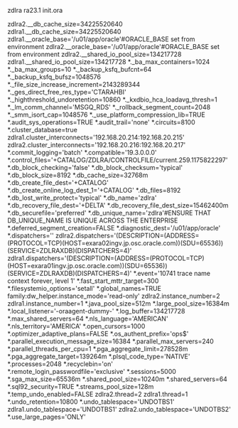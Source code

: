 zdlra ra23.1 init.ora

zdlra2.__db_cache_size=34225520640
zdlra1.__db_cache_size=34225520640
zdlra1.__oracle_base='/u01/app/oracle'#ORACLE_BASE set from environment
zdlra2.__oracle_base='/u01/app/oracle'#ORACLE_BASE set from environment
zdlra2.__shared_io_pool_size=134217728
zdlra1.__shared_io_pool_size=134217728
*._ba_max_containers=1024
*._ba_max_groups=10
*._backup_ksfq_bufcnt=64
*._backup_ksfq_bufsz=1048576
*._file_size_increase_increment=2143289344
*._ges_direct_free_res_type='CTARAHBI'
*._highthreshold_undoretention=10860
*._kxdbio_hca_loadavg_thresh=1
*._lm_comm_channel='MSGQ_RDS'
*._rollback_segment_count=2048
*._smm_isort_cap=1048576
*._use_platform_compression_lib=TRUE
*.audit_sys_operations=TRUE
*.audit_trail='none'
*.circuits=8100
*.cluster_database=true
zdlra1.cluster_interconnects='192.168.20.214:192.168.20.215'
zdlra2.cluster_interconnects='192.168.20.216:192.168.20.217'
*.commit_logging='batch'
*.compatible='19.3.0.0.0'
*.control_files='+CATALOG/ZDLRA/CONTROLFILE/current.259.1175822297'
*.db_block_checking='false'
*.db_block_checksum='typical'
*.db_block_size=8192
*.db_cache_size=32768m
*.db_create_file_dest='+CATALOG'
*.db_create_online_log_dest_1='+CATALOG'
*.db_files=8192
*.db_lost_write_protect='typical'
*.db_name='zdlra'
*.db_recovery_file_dest='+DELTA'
*.db_recovery_file_dest_size=15462400m
*.db_securefile='preferred'
*.db_unique_name='zdlra'#ENSURE THAT DB_UNIQUE_NAME IS UNIQUE ACROSS THE ENTERPRISE
*.deferred_segment_creation=FALSE
*.diagnostic_dest='/u01/app/oracle'
*.dispatchers=''
zdlra2.dispatchers='(DESCRIPTION=(ADDRESS=(PROTOCOL=TCP)(HOST=exara02ingv.jp.osc.oracle.com))(SDU=65536))(SERVICE=ZDLRAXDB)(DISPATCHERS=4)'
zdlra1.dispatchers='(DESCRIPTION=(ADDRESS=(PROTOCOL=TCP)(HOST=exara01ingv.jp.osc.oracle.com))(SDU=65536))(SERVICE=ZDLRAXDB)(DISPATCHERS=4)'
*.event='10741 trace name context forever, level 1'
*.fast_start_mttr_target=300
*.filesystemio_options='setall'
*.global_names=TRUE
family:dw_helper.instance_mode='read-only'
zdlra2.instance_number=2
zdlra1.instance_number=1
*.java_pool_size=512m
*.large_pool_size=16384m
*.local_listener='-oraagent-dummy-'
*.log_buffer=134217728
*.max_shared_servers=64
*.nls_language='AMERICAN'
*.nls_territory='AMERICA'
*.open_cursors=1000
*.optimizer_adaptive_plans=FALSE
*.os_authent_prefix='ops$'
*.parallel_execution_message_size=16384
*.parallel_max_servers=240
*.parallel_threads_per_cpu=1
*.pga_aggregate_limit=278528m
*.pga_aggregate_target=139264m
*.plsql_code_type='NATIVE'
*.processes=2048
*.recyclebin='on'
*.remote_login_passwordfile='exclusive'
*.sessions=5000
*.sga_max_size=65536m
*.shared_pool_size=10240m
*.shared_servers=64
*.sql92_security=TRUE
*.streams_pool_size=128m
*.temp_undo_enabled=FALSE
zdlra2.thread=2
zdlra1.thread=1
*.undo_retention=10800
*.undo_tablespace='UNDOTBS1'
zdlra1.undo_tablespace='UNDOTBS1'
zdlra2.undo_tablespace='UNDOTBS2'
*.use_large_pages='ONLY'